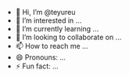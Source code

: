 - 👋 Hi, I’m @teyureu
- 👀 I’m interested in ...
- 🌱 I’m currently learning ...
- 💞️ I’m looking to collaborate on ...
- 📫 How to reach me ...
- 😄 Pronouns: ...
- ⚡ Fun fact: ...

<!---
teyureu/teyureu is a ✨ special ✨ repository because its `README.md` (this file) appears on your GitHub profile.
You can click the Preview link to take a look at your changes.
--->
